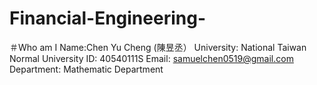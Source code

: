 # Financial-Engineering-

＃Who am I
Name:Chen Yu Cheng (陳昱丞）
University: National Taiwan Normal University
ID:  40540111S
Email: samuelchen0519@gmail.com
Department: Mathematic Department
